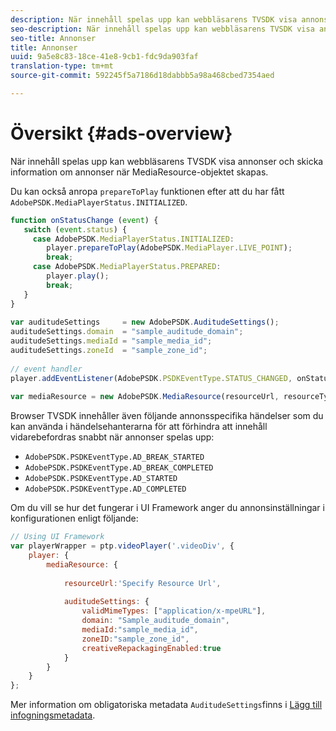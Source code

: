 ```yaml
---
description: När innehåll spelas upp kan webbläsarens TVSDK visa annonser och skicka information om annonser när MediaResource-objektet skapas.
seo-description: När innehåll spelas upp kan webbläsarens TVSDK visa annonser och skicka information om annonser när MediaResource-objektet skapas.
seo-title: Annonser
title: Annonser
uuid: 9a5e8c83-18ce-41e8-9cb1-fdc9da903faf
translation-type: tm+mt
source-git-commit: 592245f5a7186d18dabbb5a98a468cbed7354aed

---
```



# Översikt {#ads-overview}

När innehåll spelas upp kan webbläsarens TVSDK visa annonser och skicka information om annonser när MediaResource-objektet skapas.

Du kan också anropa `prepareToPlay` funktionen efter att du har fått `AdobePSDK.MediaPlayerStatus.INITIALIZED`.

```js
function onStatusChange (event) { 
   switch (event.status) { 
     case AdobePSDK.MediaPlayerStatus.INITIALIZED: 
        player.prepareToPlay(AdobePSDK.MediaPlayer.LIVE_POINT); 
        break; 
     case AdobePSDK.MediaPlayerStatus.PREPARED: 
        player.play(); 
        break; 
   } 
} 
 
var auditudeSettings     = new AdobePSDK.AuditudeSettings(); 
auditudeSettings.domain  = "sample_auditude_domain"; 
auditudeSettings.mediaId = "sample_media_id"; 
auditudeSettings.zoneId  = "sample_zone_id"; 
 
// event handler 
player.addEventListener(AdobePSDK.PSDKEventType.STATUS_CHANGED, onStatusChange); 
 
var mediaResource = new AdobePSDK.MediaResource(resourceUrl, resourceType, auditudeSettings, false);
```

Browser TVSDK innehåller även följande annonsspecifika händelser som du kan använda i händelsehanterarna för att förhindra att innehåll vidarebefordras snabbt när annonser spelas upp:

* `AdobePSDK.PSDKEventType.AD_BREAK_STARTED`
* `AdobePSDK.PSDKEventType.AD_BREAK_COMPLETED`
* `AdobePSDK.PSDKEventType.AD_STARTED`
* `AdobePSDK.PSDKEventType.AD_COMPLETED`

Om du vill se hur det fungerar i UI Framework anger du annonsinställningar i konfigurationen enligt följande:

```js
// Using UI Framework 
var playerWrapper = ptp.videoPlayer('.videoDiv', { 
    player: { 
        mediaResource: { 
 
            resourceUrl:'Specify Resource Url', 
 
            auditudeSettings: { 
                validMimeTypes: ["application/x-mpeURL"], 
                domain: "Sample_auditude_domain", 
                mediaId:"sample_media_id", 
                zoneID:"sample_zone_id", 
                creativeRepackagingEnabled:true 
            } 
        } 
    } 
}; 
```

Mer information om obligatoriska metadata `AuditudeSettings`finns i [Lägg till infogningsmetadata](../../ad-insertion/ad-insertion-metadata/c-psdk-browser-tvsdk-2.4-ad-insertion-metadata.md).

